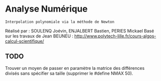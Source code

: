 # Analyse Numérique

	Interpolation polynomiale via la méthode de Newton
Réalisé par : SOULENQ Joévin, ENJALBERT Bastien, PERIES Mickael
Basé sur les travaux de Jean BEUNEU : http://www.polytech-lille.fr/cours-algos-calcul-scientifique/

## TODO

Trouver un moyen de passer en paramètre la matrice des différences divisés sans spécifier sa taille (supprimer le #define NMAX 50).
